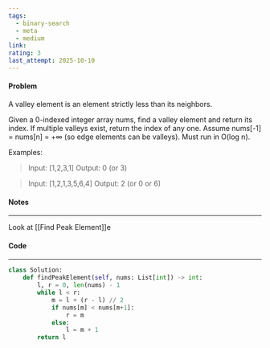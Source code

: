 ```yaml
---
tags:
  - binary-search
  - meta
  - medium
link:
rating: 3
last_attempt: 2025-10-10
---
```

#### Problem
A valley element is an element strictly less than its neighbors.

Given a 0-indexed integer array nums, find a valley element and return its index. If multiple valleys exist, return the index of any one. Assume nums[-1] = nums[n] = +∞ (so edge elements can be valleys). Must run in O(log n).

Examples: 
>Input: [1,2,3,1] 
>Output: 0 (or 3) 

>Input: [1,2,1,3,5,6,4] 
>Output: 2 (or 0 or 6)

#### Notes
---
Look at [[Find Peak Element]]e

#### Code
---

```python
class Solution:
    def findPeakElement(self, nums: List[int]) -> int:
		l, r = 0, len(nums) - 1
		while l < r:
			m = l + (r - l) // 2
			if nums[m] < nums[m+1]:
				r = m
			else:
				l = m + 1
		return l
```
